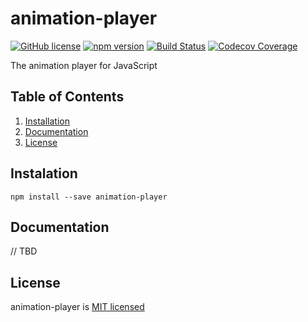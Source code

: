 # animation-player
[![GitHub license](https://img.shields.io/badge/license-MIT-blue.svg)](https://github.com/enheit/animation-player/blob/master/LICENSE) [![npm version](https://img.shields.io/npm/v/animation-player.svg?style=flat)](https://www.npmjs.com/package/animation-player) [![Build Status](https://travis-ci.org/enheit/animation-player.svg)](https://travis-ci.org/enheit/animation-player) [![Codecov Coverage](https://img.shields.io/codecov/c/github/enheit/animation-player/master.svg?style=flat-square)](https://codecov.io/gh/enheit/animation-player/)

The animation player for JavaScript

## Table of Contents

1. [Installation](#instalation)
2. [Documentation](#documentation)
3. [License](#license)

## Instalation

```
npm install --save animation-player
```

## Documentation

// TBD

## License
animation-player is [MIT licensed](https://github.com/enheit/animation-player/blob/master/LICENSE)